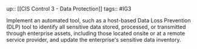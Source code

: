 up:: [[CIS Control 3 - Data Protection]]
tags:: #IG3

Implement an automated tool, such as a host-based Data Loss Prevention (DLP) tool to identify all sensitive data stored, processed, or transmitted through enterprise assets, including those located onsite or at a remote service provider, and update the enterprise's sensitive data inventory.